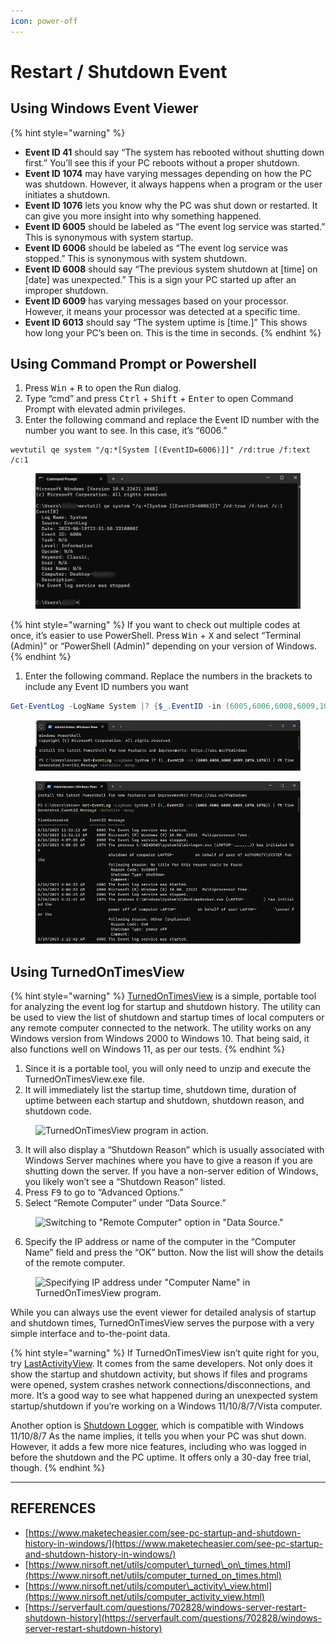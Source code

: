 ```yaml
---
icon: power-off
---
```


# Restart / Shutdown Event

## Using Windows Event Viewer

{% hint style="warning" %}
* **Event ID 41** should say “The system has rebooted without shutting down first.” You’ll see this if your PC reboots without a proper shutdown.
* **Event ID 1074** may have varying messages depending on how the PC was shutdown. However, it always happens when a program or the user initiates a shutdown.
* **Event ID 1076** lets you know why the PC was shut down or restarted. It can give you more insight into why something happened.
* **Event ID 6005** should be labeled as “The event log service was started.” This is synonymous with system startup.
* **Event ID 6006** should be labeled as “The event log service was stopped.” This is synonymous with system shutdown.
* **Event ID 6008** should say “The previous system shutdown at \[time] on \[date] was unexpected.” This is a sign your PC started up after an improper shutdown.
* **Event ID 6009** has varying messages based on your processor. However, it means your processor was detected at a specific time.
* **Event ID 6013** should say “The system uptime is \[time.]” This shows how long your PC’s been on. This is the time in seconds.
{% endhint %}



## Using Command Prompt or Powershell



1. Press <kbd>Win</kbd> + <kbd>R</kbd> to open the Run dialog.
2. Type “cmd” and press <kbd>Ctrl</kbd> + <kbd>Shift</kbd> + <kbd>Enter</kbd> to open Command Prompt with elevated admin privileges.
3. Enter the following command and replace the Event ID number with the number you want to see. In this case, it’s “6006.”

```
wevtutil qe system "/q:*[System [(EventID=6006)]]" /rd:true /f:text /c:1
```

<figure><img src="../../.gitbook/assets/image (11).png" alt=""><figcaption></figcaption></figure>

{% hint style="warning" %}
If you want to check out multiple codes at once, it’s easier to use PowerShell. Press <kbd>Win</kbd> + <kbd>X</kbd> and select “Terminal (Admin)” or “PowerShell (Admin)” depending on your version of Windows.
{% endhint %}

1. Enter the following command. Replace the numbers in the brackets to include any Event ID numbers you want

```powershell
Get-EventLog -LogName System |? {$_.EventID -in (6005,6006,6008,6009,1074,1076)} | ft TimeGenerated,EventId,Message -AutoSize -wrap
```

<figure><img src="../../.gitbook/assets/image (12).png" alt=""><figcaption></figcaption></figure>

<figure><img src="../../.gitbook/assets/image (13).png" alt=""><figcaption></figcaption></figure>

## Using TurnedOnTimesView

{% hint style="warning" %}
[TurnedOnTimesView](https://www.nirsoft.net/utils/computer_turned_on_times.html) is a simple, portable tool for analyzing the event log for startup and shutdown history. The utility can be used to view the list of shutdown and startup times of local computers or any remote computer connected to the network. The utility works on any Windows version from Windows 2000 to Windows 10. That being said, it also functions well on Windows 11, as per our tests.
{% endhint %}

1. Since it is a portable tool, you will only need to unzip and execute the TurnedOnTimesView.exe file.
2. It will immediately list the startup time, shutdown time, duration of uptime between each startup and shutdown, shutdown reason, and shutdown code.

<figure><img src="https://www.maketecheasier.com/assets/uploads/2023/06/how-to-see-pc-startup-and-shutdown-history-in-windows-turnedontimes.jpg" alt="TurnedOnTimesView program in action." height="425" width="731"><figcaption></figcaption></figure>

3. It will also display a “Shutdown Reason” which is usually associated with Windows Server machines where you have to give a reason if you are shutting down the server. If you have a non-server edition of Windows, you likely won’t see a “Shutdown Reason” listed.
4. Press <kbd>F9</kbd> to go to “Advanced Options.”
5. Select “Remote Computer” under “Data Source.”

<figure><img src="https://www.maketecheasier.com/assets/uploads/2023/06/see-pc-startup-shutdown-remote-computer-option-menu.jpg" alt="Switching to &#x22;Remote Computer&#x22; option in &#x22;Data Source.&#x22;" height="527" width="589"><figcaption></figcaption></figure>

6. Specify the IP address or name of the computer in the “Computer Name” field and press the “OK” button. Now the list will show the details of the remote computer.

<figure><img src="https://www.maketecheasier.com/assets/uploads/2023/06/how-to-see-pc-startup-and-shutdown-history-in-windows-turnedontimes-advanced.jpg" alt="Specifying IP address under &#x22;Computer Name&#x22; in TurnedOnTimesView program." height="527" width="589"><figcaption></figcaption></figure>

While you can always use the event viewer for detailed analysis of startup and shutdown times, TurnedOnTimesView serves the purpose with a very simple interface and to-the-point data.



{% hint style="warning" %}
If TurnedOnTimesView isn’t quite right for you, try [LastActivityView](https://nirsoft.net/utils/computer_activity_view.html). It comes from the same developers. Not only does it show the startup and shutdown activity, but shows if files and programs were opened, system crashes network connections/disconnections, and more. It’s a good way to see what happened during an unexpected system startup/shutdown if you’re working on a Windows 11/10/8/7/Vista computer.

Another option is [Shutdown Logger](https://www.appsvoid.com/products/shutdown-logger/), which is compatible with Windows 11/10/8/7 As the name implies, it tells you when your PC was shut down. However, it adds a few more nice features, including who was logged in before the shutdown and the PC uptime. It offers only a 30-day free trial, though.
{% endhint %}



***

## REFERENCES

* [https://www.maketecheasier.com/see-pc-startup-and-shutdown-history-in-windows/](https://www.maketecheasier.com/see-pc-startup-and-shutdown-history-in-windows/)
* [https://www.nirsoft.net/utils/computer\_turned\_on\_times.html](https://www.nirsoft.net/utils/computer_turned_on_times.html)
* [https://www.nirsoft.net/utils/computer\_activity\_view.html](https://www.nirsoft.net/utils/computer_activity_view.html)
* [https://serverfault.com/questions/702828/windows-server-restart-shutdown-history](https://serverfault.com/questions/702828/windows-server-restart-shutdown-history)
